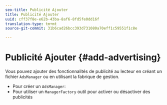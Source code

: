 ```yaml
---
seo-title: Publicité Ajouter
title: Publicité Ajouter
uuid: cff37f8e-e62b-43ba-8af6-8fd5fe0dd16f
translation-type: tm+mt
source-git-commit: 31b6cad26bcc393d731080a70eff1c59551f1c8e

---
```



# Publicité Ajouter {#add-advertising}

Vous pouvez ajouter des fonctionnalités de publicité au lecteur en créant un fichier `AdsManager` ou en utilisant la fabrique de gestion.

* Pour créer un `AdsManager`:
* Pour utiliser un `ManagerFactory` outil pour activer ou désactiver des publicités